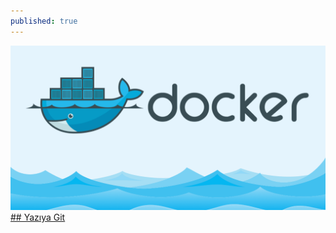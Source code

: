 ```yaml
---
published: true
---
```

![docker.png](https://raw.githubusercontent.com/Fcelikq/Fcelikq.github.io/master/_posts/docker.png)
[## Yazıya Git](https://keytorc.com/blog/docker-nedir-ve-ne-icin-kullanilir/)

